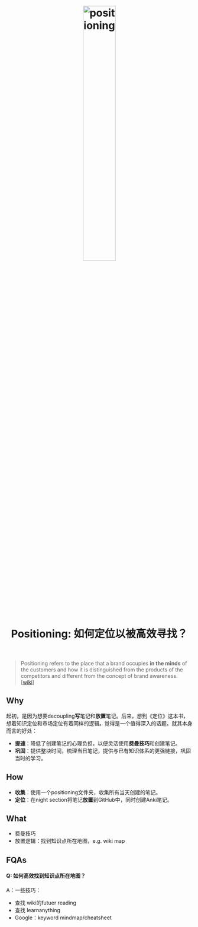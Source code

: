 <h1 align="center">
<br>
	<a href="https://www.wikiwand.com/en/Positioning_(marketing)">
  <img src="https://i.imgur.com/WaDWdEw.png" alt="positioning" width=42%">
  </a>
  <br><br>
Positioning: 如何定位以被高效寻找？
  <br><br>
</h1>

> Positioning refers to the place that a brand occupies **in the minds** of the customers and how it is distinguished from the products of the competitors and different from the concept of brand awareness. [[wiki](https://www.wikiwand.com/en/Positioning_(marketing))]

## Why 

起初，是因为想要decoupling**写**笔记和**放置**笔记。后来，想到《定位》这本书，想着知识定位和市场定位有着同样的逻辑。觉得是一个值得深入的话题。就其本身而言的好处：

* **提速**：降低了创建笔记的心理负担，以便灵活使用**费曼技巧**和创建笔记。
* **巩固**：提供整块时间，梳理当日笔记，提供与已有知识体系的更强链接，巩固当时的学习。

## How

* **收集**：使用一个positioning文件夹，收集所有当天创建的笔记。
* **定位**：在night section将笔记**放置**到GitHub中，同时创建Anki笔记。

## What 

* 费曼技巧
* 放置逻辑：找到知识点所在地图，e.g. wiki map

## FQAs

#### Q: 如何高效找到知识点所在地图？

A：一些技巧：

* 查找 wiki的futuer reading
* 查找 learnanything
* Google：keyword mindmap/cheatsheet
